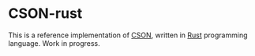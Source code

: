 CSON-rust
=========

This is a reference implementation of [CSON],
written in [Rust] programming language.
Work in progress.

[CSON]: https://github.com/lifthrasiir/cson
[Rust]: http://rust-lang.org/

